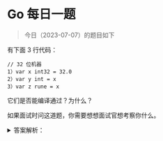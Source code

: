 # Go 每日一题

> 今日（2023-07-07）的题目如下

有下面 3 行代码：

```golang
// 32 位机器
1）var x int32 = 32.0
2）var y int = x
3）var z rune = x
```

它们是否能编译通过？为什么？

如果面试时问这道题，你需要想想面试官想考察你什么。

<details>
<summary>答案解析：</summary>
<div>

先不直接给答案，看讲解。

### 01 数字字面量

在 Go 语言中，字面量是无类型（untyped）的。无类型是什么意思？无类型意味着可以赋值给类似类型的变量或常量。用上面例子，32.0 是无类型的浮点数字面量，因此它可以赋值给任意数字相关类型变量（或常量）。以下都是合法的：

```golang
var a int64 = 32.0
var b int = 32.0
var c float32 = 32.0
var d complex64 = 32.0
var e byte = 32.0
var f rune = 32.0
```

所以上题中 1）是正确的。

### 02 不同类型

在目前 Go 1.16 版本中（实际上只有很早期的版本不是），int 类型在 32 位机器占 4 字节，64 位机器占 8 字节。所以，在 32 位机器上，int32 和 int 的内存占用和内存布局是完全一样的。但 Go 语言不会做隐式类型转换，int 和 int32 是不同的类型，因此上题中 2）编译不通过。

### 03 类型别名

熟悉 C 语言的小伙伴，看到 Go 中以下定义：

```golang
type myint int
```

会以为 myint 和 int 是一样的，认为 myint 是 int 的别名。而实际上，myint 是和 int 完全不一样的类型，只不过 myint 的底层类型是 int，它们直接可以强制类型转换，却不会隐式转换。关于这点无需多讲，重点要讲的是类型别名。

从 Go1.9 开始引入了类型别名，定义如下：

```golang
AliasDecl = identifier, "=", Type .
```

具体例子：

```golang
type intalias = int
```

myint 是新类型，和 int 不一样；而 intalias 却和 int 一样，它只是 int 的别名：所有使用 intalias 的地方都可以使用 int。

那为什么 Go 中会引入类型别名呢？Russ Cox 的论文 [Codebase Refactoring (with help from Go)](https://talks.golang.org/2016/refactor.article) 介绍了它的背景。总结一下类型别名的用途，主要有两点：

1. 在大规模重构项目代码的时候，尤其是将一个类型从一个包移动到另一个包中的时候，有些代码会使用新包中的类型，有些代码使用旧包中的类型， 最典型的是 context 包。最开始，`context` 包名是 `golang.org/x/net/context`，1.7 开始，引入标准库，这样一来，存在两份。Go 1.9 开始采用别名重构了它；
2. 允许一个庞大的包分解成内部的几个小包，但是小包中的类型需要集中暴漏在上层的大包中；

在 Go 中，你可以为任意类型定义别名，比如数组、结构体、指针、函数、接口、Slice、Map、Channel 等，包括为自定义类型定义别名。

```golang
type F = func()
type I = interface{}
...
```

此外，还可以为其他包中的类型定义别名，比如为标准库类型定义别名：

```golang
type MyReader = bufio.Reader
```

关于类型别名的一些注意事项：

- 别名和原类型是一样的，因此 switch-type 结构中，不能存在两个 case，一个是原类型，一个是别名；
- 类型别名不能循环定义，比如以下是不允许的：

```golang
type T = struct {
	next *T1
}

type T1 = T
```

- 因为别名和原类型是一样的，因此共享同样的方法集，不论这个方法是定义在原类型还是别名上；
- 别名的导出性可以和原类型不一样；
- 不能为别的包的类型通过定义别名来增加方法。以下行为是不允许的：

```golang
type MyReader = bufio.Reader
func (MyReader) AliasMethod() {
	fmt.Println("This is alias method")
}
```

编译报错：`cannot define new methods on non-local type bufio.Reader`。

回到开头题目的 3），rune 是什么类型？定义如下：

```golang
type rune = int32
```

很显然，rune 是 int32 的别名，因此题目中 3）也能编译通过。

除了 rune，Go 内置类型中，还有 byte 是 uint8 的别名：

```golang
type byte = uint8
```

需要说明的是，在 Go1.9 之前，rune 和 byte 的别名性质就存在，是编译器负责处理的。只是 Go1.9 之后，别名可以用于其他类型了。

### 04 总结

一道看似简单的题目，如果你能够分析透彻，把语言的变化都说出来，我相信面试官会给你加分。

今天的题目，你做对了吗？

题解来自：[https://polarisxu.studygolang.com/posts/go/action/type-and-alias/](https://polarisxu.studygolang.com/posts/go/action/type-and-alias/)。


---

### 16 楼

```golang
// 32 位机器
var x int32 = 32.0 
// 【正确】字面量是无类型（untyped）的，32.0 是无类型的浮点数字面量，因此它可以赋值给任意数字相关类型变量（或常量）


var y int = x
//  【错误】Go 语言不会做隐式类型转换，int 和 int32 是不同的类型，因此上题中 2）编译不通过。

var z rune = x
// 【正确】rune 是 int32 的别名，因此题目中 3）也能编译通过
```

</div>
</details>
